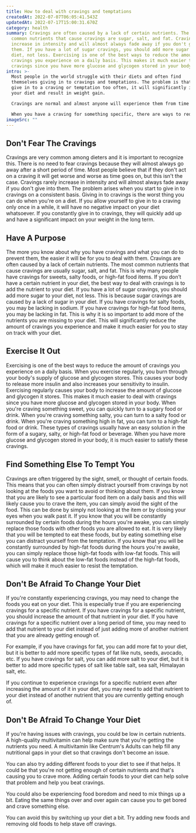 ```yaml
---
title: How to deal with cravings and temptations
createdAt: 2022-07-07T06:05:41.543Z
updatedAt: 2022-07-17T15:00:31.670Z
category: health
summary: Cravings are often caused by a lack of certain nutrients. The most
  common nutrients that cause cravings are sugar, salt, and fat. Cravings rarely
  increase in intensity and will almost always fade away if you don't give in to
  them. If you have a lot of sugar cravings, you should add more sugar to your
  diet, not less. Exercising is one of the best ways to reduce the amount of
  cravings you experience on a daily basis. This makes it much easier to satisfy
  cravings since you have more glucose and glycogen stored in your body.
intro: >-
  Most people in the world struggle with their diets and often find
  themselves giving in to cravings and temptations. The problem is that if you
  give in to a craving or temptation too often, it will significantly impact
  your diet and result in weight gain.

  Cravings are normal and almost anyone will experience them from time to time. Temptations, on the other hand, are not normal and should be avoided at all costs. 

  When you have a craving for something specific, there are ways to reduce its frequency or strength. Learning how to cope with cravings and temptations will help make your diet much easier to follow while also keeping you happy at the same time. This article explores some very helpful tips on dealing with cravings and temptations so that you can optimize your diet accordingly.
imageSrc: ""
---
```


## Don't Fear The Cravings

Cravings are very common among dieters and it is important to recognize this. There is no need to fear cravings because they will almost always go away after a short period of time.
Most people believe that if they don't act on a craving it will get worse and worse as time goes on, but this isn't the case.
Cravings rarely increase in intensity and will almost always fade away if you don't give into them. The problem arises when you start to give in to cravings on a consistent basis.
Giving in to cravings is the worst thing you can do when you're on a diet. If you allow yourself to give in to a craving only once in a while, it will have no negative impact on your diet whatsoever.
If you constantly give in to cravings, they will quickly add up and have a significant impact on your weight in the long term.
## Have A Purpose

The more you know about why you have cravings and what you can do to prevent them, the easier it will be for you to deal with them. Cravings are often caused by a lack of certain nutrients. The most common nutrients that cause cravings are usually sugar, salt, and fat. This is why many people have cravings for sweets, salty foods, or high-fat food items.
If you don’t have a certain nutrient in your diet, the best way to deal with cravings is to add the nutrient to your diet. 
If you have a lot of sugar cravings, you should add more sugar to your diet, not less. This is because sugar cravings are caused by a lack of sugar in your diet.
If you have cravings for salty foods, you may be lacking in sodium. If you have cravings for high-fat food items, you may be lacking in fat.
This is why it is so important to add more of the nutrients you are missing to your diet. This will significantly reduce the amount of cravings you experience and make it much easier for you to stay on track with your diet.
## Exercise It Out

Exercising is one of the best ways to reduce the amount of cravings you experience on a daily basis. When you exercise regularly, you burn through your body's supply of glucose and glycogen stores. This causes your body to release more insulin and also increases your sensitivity to insulin.
Exercising regularly causes your body to increase the amount of glucose and glycogen it stores. This makes it much easier to deal with cravings since you have more glucose and glycogen stored in your body.
When you're craving something sweet, you can quickly turn to a sugary food or drink. When you're craving something salty, you can turn to a salty food or drink. When you're craving something high in fat, you can turn to a high-fat food or drink.
These types of cravings usually have an easy solution in the form of a sugary, salty, or high-fat food or beverage. When you have more glucose and glycogen stored in your body, it is much easier to satisfy these cravings.
## Find Something Else To Tempt You

Cravings are often triggered by the sight, smell, or thought of certain foods. This means that you can often simply distract yourself from cravings by not looking at the foods you want to avoid or thinking about them.
If you know that you are likely to see a particular food item on a daily basis and this will likely cause you to crave the item, you can simply avoid the sight of the food. This can be done by simply not looking at the item or by closing your eyes when you walk past it.
If you know that you will be constantly surrounded by certain foods during the hours you're awake, you can simply replace those foods with other foods you are allowed to eat. It is very likely that you will be tempted to eat these foods, but by eating something else you can distract yourself from the temptation.
If you know that you will be constantly surrounded by high-fat foods during the hours you're awake, you can simply replace those high-fat foods with low-fat foods. This will cause you to think about the low-fat foods instead of the high-fat foods, which will make it much easier to resist the temptation.

## Don't Be Afraid To Change Your Diet

If you're constantly experiencing cravings, you may need to change the foods you eat on your diet. This is especially true if you are experiencing cravings for a specific nutrient.
If you have cravings for a specific nutrient, you should increase the amount of that nutrient in your diet. If you have cravings for a specific nutrient over a long period of time, you may need to add that nutrient to your diet instead of just adding more of another nutrient that you are already getting enough of.

For example, if you have cravings for fat, you can add more fat to your diet, but it is better to add more specific types of fat like nuts, seeds, avocado, etc. If you have cravings for salt, you can add more salt to your diet, but it is better to add more specific types of salt like table salt, sea salt, Himalayan salt, etc.

If you continue to experience cravings for a specific nutrient even after increasing the amount of it in your diet, you may need to add that nutrient to your diet instead of another nutrient that you are currently getting enough of.

## Don't Be Afraid To Change Your Diet

If you're having issues with cravings, you could be low in certain nutrients. A high-quality multivitamin can help make sure that you're getting the nutrients you need. A multivitamin like Centrum's Adults can help fill any nutritional gaps in your diet so that cravings don't become an issue.

You can also try adding different foods to your diet to see if that helps. It could be that you're not getting enough of certain nutrients and that's causing you to crave more. Adding certain foods to your diet can help solve that problem and help you beat cravings.

You could also be experiencing food boredom and need to mix things up a bit. Eating the same things over and over again can cause you to get bored and crave something else.

You can avoid this by switching up your diet a bit. Try adding new foods and removing old foods to help stave off cravings.
